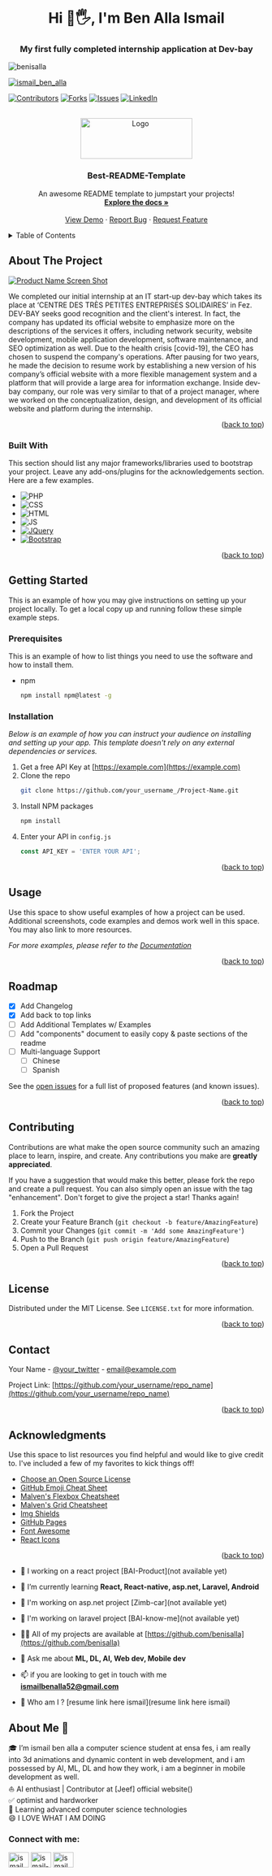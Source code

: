 <h1 align="center">Hi 👋🖐, I'm Ben Alla Ismail</h1>
<h3 align="center">My first fully completed internship application at Dev-bay</h3>

<p align="left"> <img src="https://komarev.com/ghpvc/?username=benisalla&label=Profile%20views&color=0e75b6&style=flat" alt="benisalla" /> </p>

<p align="left"> <a href="https://twitter.com/ismail_ben_alla" target="blank"><img src="https://img.shields.io/twitter/follow/ismail_ben_alla?logo=twitter&style=for-the-badge" alt="ismail_ben_alla" /></a> </p>




[![Contributors][contributors-shield]][contributors-url]
[![Forks][forks-shield]][forks-url]
[![Issues][issues-shield]][issues-url]
[![LinkedIn][linkedin-shield]][linkedin-url]

<br />
<div align="center">
  <a href="#">
    <img src="https://user-images.githubusercontent.com/89405673/212366657-6d1ab2de-1c02-4050-9c6d-46365f745eac.png" alt="Logo" width="220" height="80">
  </a>

  <h3 align="center">Best-README-Template</h3>

  <p align="center">
    An awesome README template to jumpstart your projects!
    <br />
    <a href="https://github.com/othneildrew/Best-README-Template"><strong>Explore the docs »</strong></a>
    <br />
    <br />
    <a href="https://github.com/othneildrew/Best-README-Template">View Demo</a>
    ·
    <a href="https://github.com/othneildrew/Best-README-Template/issues">Report Bug</a>
    ·
    <a href="https://github.com/othneildrew/Best-README-Template/issues">Request Feature</a>
  </p>
</div>



<!-- TABLE OF CONTENTS -->
<details>
  <summary>Table of Contents</summary>
  <ol>
    <li>
      <a href="#about-the-project">About The Project</a>
      <ul>
        <li><a href="#built-with">Built With</a></li>
      </ul>
    </li>
    <li>
      <a href="#getting-started">Getting Started</a>
      <ul>
        <li><a href="#prerequisites">Prerequisites</a></li>
        <li><a href="#installation">Installation</a></li>
      </ul>
    </li>
    <li><a href="#usage">Usage</a></li>
    <li><a href="#roadmap">Roadmap</a></li>
    <li><a href="#contributing">Contributing</a></li>
    <li><a href="#contact">Contact</a></li>
  </ol>
</details>



<!-- ABOUT THE PROJECT -->
## About The Project

[![Product Name Screen Shot][product-screenshot]](https://example.com)

We completed our initial internship at an IT start-up dev-bay which takes its place at ‘CENTRE DES TRÈS PETITES ENTREPRISES SOLIDAIRES’ in Fez. DEV-BAY seeks good recognition and the client's interest. In fact, the company has updated its official website to emphasize more on the descriptions of the services it offers, including network security, website development, mobile application development, software maintenance, and SEO optimization as well.
Due to the health crisis [covid-19], the CEO has chosen to suspend the company's operations. After pausing for two years, he made the decision to resume work by establishing a new version of his company’s official website with a more flexible management system and a platform that will provide a large area for information exchange.
Inside dev-bay company, our role was very similar to that of a project manager, where we worked on the conceptualization, design, and development of its official website and platform during the internship.


<p align="right">(<a href="#readme-top">back to top</a>)</p>


### Built With

This section should list any major frameworks/libraries used to bootstrap your project. Leave any add-ons/plugins for the acknowledgements section. Here are a few examples.

* ![PHP][Php-url]
* ![CSS][Css-url]
* ![HTML][Html-url]
* ![JS][js-url]
* [![JQuery][JQuery.com]][JQuery-url]
* [![Bootstrap][Bootstrap.com]][Bootstrap-url]
 

<p align="right">(<a href="#readme-top">back to top</a>)</p>



<!-- GETTING STARTED -->
## Getting Started

This is an example of how you may give instructions on setting up your project locally.
To get a local copy up and running follow these simple example steps.

### Prerequisites

This is an example of how to list things you need to use the software and how to install them.
* npm
  ```sh
  npm install npm@latest -g
  ```

### Installation

_Below is an example of how you can instruct your audience on installing and setting up your app. This template doesn't rely on any external dependencies or services._

1. Get a free API Key at [https://example.com](https://example.com)
2. Clone the repo
   ```sh
   git clone https://github.com/your_username_/Project-Name.git
   ```
3. Install NPM packages
   ```sh
   npm install
   ```
4. Enter your API in `config.js`
   ```js
   const API_KEY = 'ENTER YOUR API';
   ```

<p align="right">(<a href="#readme-top">back to top</a>)</p>



<!-- USAGE EXAMPLES -->
## Usage

Use this space to show useful examples of how a project can be used. Additional screenshots, code examples and demos work well in this space. You may also link to more resources.

_For more examples, please refer to the [Documentation](https://example.com)_

<p align="right">(<a href="#readme-top">back to top</a>)</p>



<!-- ROADMAP -->
## Roadmap

- [x] Add Changelog
- [x] Add back to top links
- [ ] Add Additional Templates w/ Examples
- [ ] Add "components" document to easily copy & paste sections of the readme
- [ ] Multi-language Support
    - [ ] Chinese
    - [ ] Spanish

See the [open issues](https://github.com/othneildrew/Best-README-Template/issues) for a full list of proposed features (and known issues).

<p align="right">(<a href="#readme-top">back to top</a>)</p>



<!-- CONTRIBUTING -->
## Contributing

Contributions are what make the open source community such an amazing place to learn, inspire, and create. Any contributions you make are **greatly appreciated**.

If you have a suggestion that would make this better, please fork the repo and create a pull request. You can also simply open an issue with the tag "enhancement".
Don't forget to give the project a star! Thanks again!

1. Fork the Project
2. Create your Feature Branch (`git checkout -b feature/AmazingFeature`)
3. Commit your Changes (`git commit -m 'Add some AmazingFeature'`)
4. Push to the Branch (`git push origin feature/AmazingFeature`)
5. Open a Pull Request

<p align="right">(<a href="#readme-top">back to top</a>)</p>



<!-- LICENSE -->
## License

Distributed under the MIT License. See `LICENSE.txt` for more information.

<p align="right">(<a href="#readme-top">back to top</a>)</p>



<!-- CONTACT -->
## Contact

Your Name - [@your_twitter](https://twitter.com/your_username) - email@example.com

Project Link: [https://github.com/your_username/repo_name](https://github.com/your_username/repo_name)

<p align="right">(<a href="#readme-top">back to top</a>)</p>



<!-- ACKNOWLEDGMENTS -->
## Acknowledgments

Use this space to list resources you find helpful and would like to give credit to. I've included a few of my favorites to kick things off!

* [Choose an Open Source License](https://choosealicense.com)
* [GitHub Emoji Cheat Sheet](https://www.webpagefx.com/tools/emoji-cheat-sheet)
* [Malven's Flexbox Cheatsheet](https://flexbox.malven.co/)
* [Malven's Grid Cheatsheet](https://grid.malven.co/)
* [Img Shields](https://shields.io)
* [GitHub Pages](https://pages.github.com)
* [Font Awesome](https://fontawesome.com)
* [React Icons](https://react-icons.github.io/react-icons/search)

<p align="right">(<a href="#readme-top">back to top</a>)</p>



<!-- MARKDOWN LINKS & IMAGES -->
<!-- https://www.markdownguide.org/basic-syntax/#reference-style-links -->
[contributors-shield]: https://img.shields.io/github/contributors/othneildrew/Best-README-Template.svg?style=for-the-badge
[contributors-url]: https://github.com/othneildrew/Best-README-Template/graphs/contributors
[forks-shield]: https://img.shields.io/github/forks/othneildrew/Best-README-Template.svg?style=for-the-badge
[forks-url]: https://github.com/othneildrew/Best-README-Template/network/members
[stars-shield]: https://img.shields.io/github/stars/othneildrew/Best-README-Template.svg?style=for-the-badge
[stars-url]: https://github.com/othneildrew/Best-README-Template/stargazers
[issues-shield]: https://img.shields.io/github/issues/othneildrew/Best-README-Template.svg?style=for-the-badge
[issues-url]: https://github.com/othneildrew/Best-README-Template/issues
[license-shield]: https://img.shields.io/github/license/othneildrew/Best-README-Template.svg?style=for-the-badge
[license-url]: https://github.com/othneildrew/Best-README-Template/blob/master/LICENSE.txt
[linkedin-shield]: https://img.shields.io/badge/-LinkedIn-black.svg?style=for-the-badge&logo=linkedin&colorB=555
[linkedin-url]: https://linkedin.com/in/othneildrew
[product-screenshot]: images/screenshot.png

[php-url]:https://img.shields.io/badge/php-347?style=for-the-badge&logo=php&logoColor=8993be

[js-url]:https://img.shields.io/badge/javascript-283743?style=for-the-badge&logo=javascript&logoColor=f7df1e
[Css-url]:https://img.shields.io/badge/css3-273642?style=for-the-badge&logo=css3&logoColor=2962ff
[Html-url]:https://img.shields.io/badge/html5-273642?style=for-the-badge&logo=html5&logoColor=d84924
[Bootstrap.com]: https://img.shields.io/badge/Bootstrap-563D7C?style=for-the-badge&logo=bootstrap&logoColor=white
[Bootstrap-url]: https://getbootstrap.com
[JQuery.com]: https://img.shields.io/badge/jQuery-0769AD?style=for-the-badge&logo=jquery&logoColor=white
[JQuery-url]: https://jquery.com 




- 🔭 I working on a react project [BAI-Product](not available yet)

- 🌱 I’m currently learning **React, React-native, asp.net, Laravel, Android**

- 👯 I'm working on asp.net project [Zimb-car](not available yet)

- 🤝 I'm working on laravel project [BAI-know-me](not available yet)

- 👨‍💻 All of my projects are available at [https://github.com/benisalla](https://github.com/benisalla)

- 💬 Ask me about **ML, DL, AI, Web dev, Mobile dev**

- 📫 if you are looking to get in touch with me **ismailbenalla52@gmail.com**

- 📄 Who am I ? [resume link here ismail](resume link here ismail)


## About Me 🚀
🎓 I’m ismail ben alla a computer science student at ensa fes, i am really into 3d animations and dynamic content in web development,
and i am possessed by AI, ML, DL and how they work, i am a beginner in mobile development as well. </br>
⛵ AI enthusiast | Contributor at [Jeef] official website()</br>
✅ optimist and hardworker </br>
🌱 Learning advanced computer science technologies</br>
😄 I LOVE WHAT I AM DOING</br>


<h3 align="left">Connect with me:</h3>
<p align="left">
<a href="https://twitter.com/ismail_ben_alla" target="blank"><img align="center" src="https://raw.githubusercontent.com/rahuldkjain/github-profile-readme-generator/master/src/images/icons/Social/twitter.svg" alt="ismail_ben_alla" height="30" width="40" /></a>
<a href="https://linkedin.com/in/ismail-ben-alla-7144b5221/" target="blank"><img align="center" src="https://raw.githubusercontent.com/rahuldkjain/github-profile-readme-generator/master/src/images/icons/Social/linked-in-alt.svg" alt="ismail-ben-alla-7144b5221/" height="30" width="40" /></a>
<a href="https://instagram.com/ismail_ben_alla" target="blank"><img align="center" src="https://raw.githubusercontent.com/rahuldkjain/github-profile-readme-generator/master/src/images/icons/Social/instagram.svg" alt="ismail_ben_alla" height="30" width="40" /></a>
</p>
